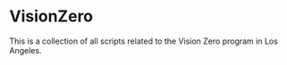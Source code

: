 # VisionZero

This is a collection of all scripts related to the Vision Zero program in Los Angeles. 
